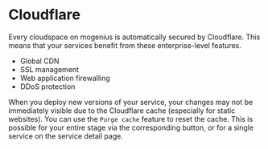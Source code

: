 # Cloudflare

Every cloudspace on mogenius is automatically secured by Cloudflare. This means that your services benefit from these enterprise-level features.

- Global CDN
- SSL management
- Web application firewalling
- DDoS protection

When you deploy new versions of your service, your changes may not be immediately visible due to the Cloudflare cache (especially for static websites). You can use the `Purge cache` feature to reset the cache. This is possible for your entire stage via the corresponding button, or for a single service on the service detail page.